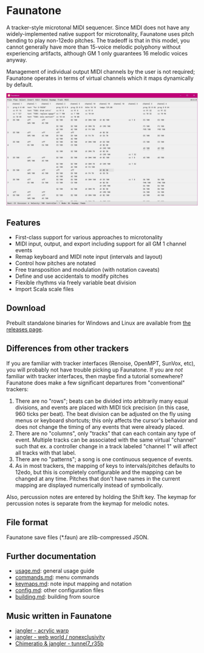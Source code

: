# Faunatone

A tracker-style microtonal MIDI sequencer. Since MIDI does not have any
widely-implemented native support for microtonality, Faunatone uses pitch
bending to play non-12edo pitches. The tradeoff is that in this model, you
cannot generally have more than 15-voice melodic polyphony without experiencing
artifacts, although GM 1 only guarantees 16 melodic voices anyway.

Management of individual output MIDI channels by the user is not required;
Faunatone operates in terms of virtual channels which it maps dynamically by
default.

![Screenshot](screenshot.png?raw=true)

## Features

- First-class support for various approaches to microtonality
- MIDI input, output, and export including support for all GM 1 channel events
- Remap keyboard and MIDI note input (intervals and layout)
- Control how pitches are notated
- Free transposition and modulation (with notation caveats)
- Define and use accidentals to modify pitches
- Flexible rhythms via freely variable beat division
- Import Scala scale files

## Download

Prebuilt standalone binaries for Windows and Linux are available from
[the releases page](https://github.com/jangler/faunatone/releases).

## Differences from other trackers

If you are familiar with tracker interfaces (Renoise, OpenMPT, SunVox, etc),
you will probably not have trouble picking up Faunatone. If you are *not*
familiar with tracker interfaces, then maybe find a tutorial somewhere?
Faunatone does make a few significant departures from "conventional" trackers:

1. There are no "rows"; beats can be divided into arbitrarily many equal
   divisions, and events are placed with MIDI tick precision (in this case, 960
   ticks per beat). The beat division can be adjusted on the fly using menus
   or keyboard shortcuts; this only affects the cursor's behavior and does not
   change the timing of any events that were already placed.
2. There are no "columns", only "tracks" that can each contain any type of event.
   Multiple tracks can be associated with the same virtual "channel" such that
   ex. a controller change in a track labeled "channel 1" will affect all
   tracks with that label.
3. There are no "patterns"; a song is one continuous sequence of events.
4. As in most trackers, the mapping of keys to intervals/pitches defaults to
   12edo, but this is completely configurable and the mapping can be changed at
   any time. Pitches that don't have names in the current mapping are displayed
   numerically instead of symbolically.

Also, percussion notes are entered by holding the Shift key. The keymap for
percussion notes is separate from the keymap for melodic notes.

## File format

Faunatone save files (\*.faun) are zlib-compressed JSON.

## Further documentation

- [usage.md](https://github.com/jangler/faunatone/blob/master/docs/usage.md):
  general usage guide
- [commands.md](https://github.com/jangler/faunatone/blob/master/docs/commands.md):
  menu commands
- [keymaps.md](https://github.com/jangler/faunatone/blob/master/docs/keymaps.md):
  note input mapping and notation
- [config.md](https://github.com/jangler/faunatone/blob/master/docs/config.md):
  other configuration files
- [building.md](https://github.com/jangler/faunatone/blob/master/docs/building.md):
  building from source

## Music written in Faunatone

- [jangler - acrylic warp](https://jangler.bandcamp.com/album/acrylic-warp)
- [jangler - web world / nonexclusivity](https://soundcloud.com/janglerr/sets/web-world-nonexclusivity)
- [Chimeratio & jangler - tunnel7_r35b](https://sexytoadsandfrogsfriendcircle.bandcamp.com/track/tunnel7-r35b)